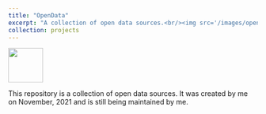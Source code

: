 ```yaml
---
title: "OpenData"
excerpt: "A collection of open data sources.<br/><img src='/images/opendata/banner-retro.jpg' class='excerpt-img' style='width: 400px'>"
collection: projects
---
```


<style>
    .highlight {
        font-size: 1em !important;
    }
</style>

<a href='https://github.com/Mukhopadhyay/OpenData' target='_blank'><img src='https://github.githubassets.com/images/modules/logos_page/GitHub-Logo.png' width=70></a>

This repository is a collection of open data sources. It was created by me on
November, 2021 and is still being maintained by me.



